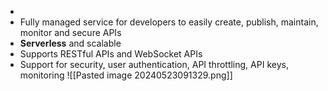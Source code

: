 - 
- Fully managed service for developers to easily create, publish, maintain, monitor and secure APIs
- **Serverless** and scalable
- Supports RESTful APIs and WebSocket APIs
- Support for security, user authentication, API throttling, API keys, monitoring
![[Pasted image 20240523091329.png]]
